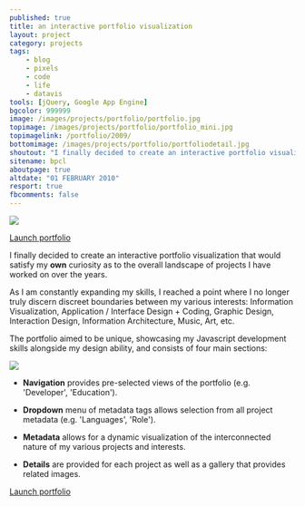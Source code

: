 ```yaml
---
published: true
title: an interactive portfolio visualization
layout: project
category: projects
tags:
    - blog
    - pixels
    - code
    - life
    - datavis
tools: [jQuery, Google App Engine]
bgcolor: 999999
image: /images/projects/portfolio/portfolio.jpg
topimage: /images/projects/portfolio/portfolio_mini.jpg
topimagelink: /portfolio/2009/
bottomimage: /images/projects/portfolio/portfoliodetail.jpg
shoutout: "I finally decided to create an interactive portfolio visualization that would satisfy my OWN curiosity as to the overall landscape of projects I have worked on over the years."
sitename: bpcl
aboutpage: true
altdate: "01 FEBRUARY 2010"
resport: true
fbcomments: false
---
```

<img class='feedimg' src='{{page.topimage}}'>

[Launch portfolio](/portfolio/2009/)


I finally decided to create an interactive portfolio visualization that would satisfy my **own** curiosity as to the overall landscape of projects I have worked on over the years.

As I am constantly expanding my skills, I reached a point where I no longer truly discern discreet boundaries between my various interests: Information Visualization, Application / Interface Design + Coding, Graphic Design, Interaction Design, Information Architecture, Music, Art, etc.


The portfolio aimed to be unique, showcasing my Javascript development skills alongside my design ability, and consists of four main sections:

<img class="spanimage" src="/images/projects/portfolio/legend.jpg">

* **Navigation** provides pre-selected views of the portfolio (e.g. 'Developer', 'Education').

* **Dropdown** menu of metadata tags allows selection from all project metadata (e.g. 'Languages', 'Role').

* **Metadata** allows for a dynamic visualization of the interconnected nature of my various projects and interests.

* **Details** are provided for each project as well as a gallery that provides related images.

[Launch portfolio](/portfolio/2009/)
